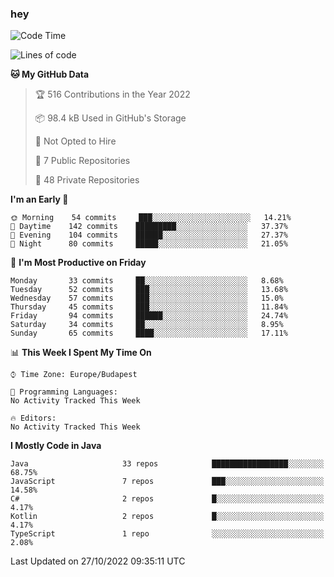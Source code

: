 ### hey

<!--START_SECTION:waka-->
![Code Time](http://img.shields.io/badge/Code%20Time-801%20hrs%2035%20mins-blue)

![Lines of code](https://img.shields.io/badge/From%20Hello%20World%20I%27ve%20Written-479%20Thousand%20lines%20of%20code-blue)

**🐱 My GitHub Data** 

> 🏆 516 Contributions in the Year 2022
 > 
> 📦 98.4 kB Used in GitHub's Storage 
 > 
> 🚫 Not Opted to Hire
 > 
> 📜 7 Public Repositories 
 > 
> 🔑 48 Private Repositories  
 > 
**I'm an Early 🐤** 

```text
🌞 Morning    54 commits     ███░░░░░░░░░░░░░░░░░░░░░░   14.21% 
🌆 Daytime    142 commits    █████████░░░░░░░░░░░░░░░░   37.37% 
🌃 Evening    104 commits    ██████░░░░░░░░░░░░░░░░░░░   27.37% 
🌙 Night      80 commits     █████░░░░░░░░░░░░░░░░░░░░   21.05%

```
📅 **I'm Most Productive on Friday** 

```text
Monday       33 commits     ██░░░░░░░░░░░░░░░░░░░░░░░   8.68% 
Tuesday      52 commits     ███░░░░░░░░░░░░░░░░░░░░░░   13.68% 
Wednesday    57 commits     ███░░░░░░░░░░░░░░░░░░░░░░   15.0% 
Thursday     45 commits     ███░░░░░░░░░░░░░░░░░░░░░░   11.84% 
Friday       94 commits     ██████░░░░░░░░░░░░░░░░░░░   24.74% 
Saturday     34 commits     ██░░░░░░░░░░░░░░░░░░░░░░░   8.95% 
Sunday       65 commits     ████░░░░░░░░░░░░░░░░░░░░░   17.11%

```


📊 **This Week I Spent My Time On** 

```text
⌚︎ Time Zone: Europe/Budapest

💬 Programming Languages: 
No Activity Tracked This Week

🔥 Editors: 
No Activity Tracked This Week

```

**I Mostly Code in Java** 

```text
Java                     33 repos            █████████████████░░░░░░░░   68.75% 
JavaScript               7 repos             ███░░░░░░░░░░░░░░░░░░░░░░   14.58% 
C#                       2 repos             █░░░░░░░░░░░░░░░░░░░░░░░░   4.17% 
Kotlin                   2 repos             █░░░░░░░░░░░░░░░░░░░░░░░░   4.17% 
TypeScript               1 repo              ░░░░░░░░░░░░░░░░░░░░░░░░░   2.08%

```



 Last Updated on 27/10/2022 09:35:11 UTC
<!--END_SECTION:waka-->
